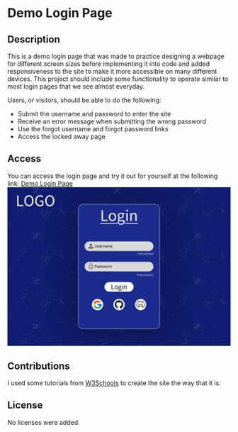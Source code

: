 # Demo Login Page

## Description
This is a demo login page that was made to practice designing a webpage for different screen sizes before implementing it into code and added responsiveness to the site to make it more accessible on many different devices. This project should include some functionality to operate similar to most login pages that we see almost everyday.

Users, or visitors, should be able to do the following:
- Submit the username and password to enter the site
- Receive an error message when submitting the wrong password
- Use the forgot username and forgot password links
- Access the locked away page

## Access
You can access the login page and try it out for yourself at the following link: [Demo Login Page](https://k0j05ar3.github.io/loginPage)
![Desktop design of login page](Design/Desktop.png)

## Contributions
I used some tutorials from [W3Schools](https://w3schools.com/) to create the site the way that it is.

## License
No licenses were added.